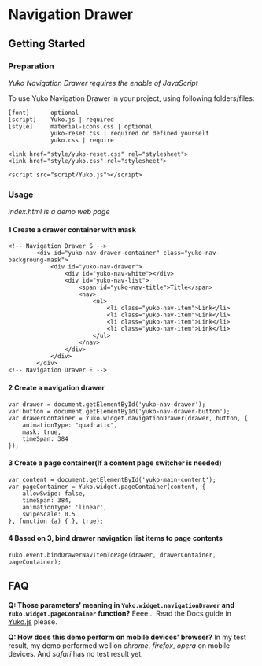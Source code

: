 # Navigation Drawer

## Getting Started

### Preparation
*Yuko Navigation Drawer requires the enable of JavaScript*

To use Yuko Navigation Drawer in your project, using following folders/files:

```
[font]      optional
[script]    Yuko.js | required
[style]     material-icons.css | optional
            yuko-reset.css | required or defined yourself
            yuko.css | require
```
```
<link href="style/yuko-reset.css" rel="stylesheet">
<link href="style/yuko.css" rel="stylesheet">

<script src="script/Yuko.js"></script>
```

### Usage
*index.html is a demo web page*

#### 1 Create a drawer container with mask

```
<!-- Navigation Drawer S -->
        <div id="yuko-nav-drawer-container" class="yuko-nav-backgroung-mask">
            <div id="yuko-nav-drawer">
                <div id="yuko-nav-white"></div>
                <div id="yuko-nav-list">
                    <span id="yuko-nav-title">Title</span>
                    <nav>
                        <ul>
                            <li class="yuko-nav-item">Link</li>
                            <li class="yuko-nav-item">Link</li>
                            <li class="yuko-nav-item">Link</li>
                            <li class="yuko-nav-item">Link</li>
                        </ul>
                    </nav>
                </div>
            </div>
        </div>
<!-- Navigation Drawer E -->
```

#### 2 Create a navigation drawer
```
var drawer = document.getElementById('yuko-nav-drawer');
var button = document.getElementById('yuko-nav-drawer-button');
var drawerContainer = Yuko.widget.navigationDrawer(drawer, button, {
    animationType: "quadratic",
    mask: true,
    timeSpan: 384
});
```

#### 3 Create a page container(If a content page switcher is needed)
```
var content = document.getElementById('yuko-main-content');
var pageContainer = Yuko.widget.pageContainer(content, {
    allowSwipe: false,
    timeSpan: 384,
    animationType: 'linear',
    swipeScale: 0.5
}, function (a) { }, true);
```

#### 4 Based on 3, bind drawer navigation list items to page contents
```
Yuko.event.bindDrawerNavItemToPage(drawer, drawerContainer, pageContainer);
```

## FAQ
**Q: Those parameters' meaning in `Yuko.widget.navigationDrawer` and `Yuko.widget.pageContainer` function?**
Eeee... Read the Docs guide in [Yuko.js](https://github.com/RyougiChan/JSTool/blob/master/Navigation_Drawer_v2.0/script/Yuko.js) please.

**Q: How does this demo perform on mobile devices' browser?**
In my test result, my demo performed well on *chrome*, *firefox*, *opera* on mobile devices. And *safari* has no test result yet.